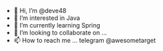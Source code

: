 - 👋 Hi, I’m @deve48
- 👀 I’m interested in Java
- 🌱 I’m currently learning Spring
- 💞️ I’m looking to collaborate on ...
- 📫 How to reach me ...
telegram @awesometarget

<!---
deve48/deve48 is a ✨ special ✨ repository because its `README.md` (this file) appears on your GitHub profile.
You can click the Preview link to take a look at your changes.
--->
